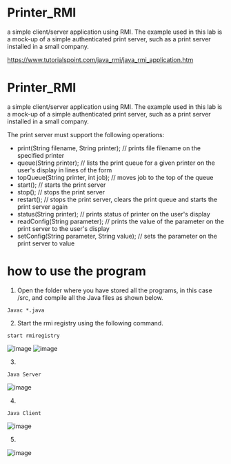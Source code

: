 # Printer_RMI
a simple client/server application using RMI. The example used in this lab is a mock-up of a simple authenticated print server, such as a print server installed in a small company.

https://www.tutorialspoint.com/java_rmi/java_rmi_application.htm

# Printer_RMI
a simple client/server application using RMI. The example used in this lab is a mock-up of a simple authenticated print server, such as a print server installed in a small company.


The print server must support the following operations:

- print(String filename, String printer);   // prints file filename on the specified printer
- queue(String printer);   // lists the print queue for a given printer on the user's display in lines of the form <job number>   <file name>
- topQueue(String printer, int job);   // moves job to the top of the queue
- start();   // starts the print server
- stop();   // stops the print server
- restart();   // stops the print server, clears the print queue and starts the print server again
- status(String printer);  // prints status of printer on the user's display
- readConfig(String parameter);   // prints the value of the parameter on the print server to the user's display
- setConfig(String parameter, String value);   // sets the parameter on the print server to value



# how to use the program

1. Open the folder where you have stored all the programs, in this case /src, and compile all the Java files as shown below.
```
Javac *.java
```
2.  Start the rmi registry using the following command.
```
start rmiregistry
```
![image](https://github.com/DTU-Master-Courses/Printer_RMI/assets/7116535/ddee7e73-36c1-4de8-a24f-840547fd3b1c)
![image](https://github.com/DTU-Master-Courses/Printer_RMI/assets/7116535/11f12e42-cfd1-479b-b65a-f79783fad555)


3. 
```
Java Server
```

![image](https://github.com/DTU-Master-Courses/Printer_RMI/assets/7116535/bd667d58-54d5-4d45-825a-b7f1bc756daa)

4. 
```
Java Client
```

![image](https://github.com/DTU-Master-Courses/Printer_RMI/assets/7116535/1315715c-e3fd-43e8-a7b5-86bee27f5da4)

5.
![image](https://github.com/DTU-Master-Courses/Printer_RMI/assets/7116535/9f56bf18-3d43-485d-8b40-a877999a85e9)




